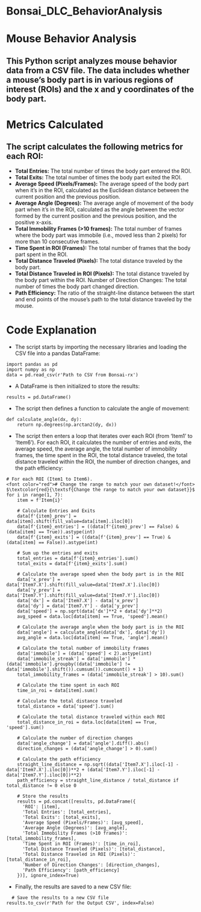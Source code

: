 # Bonsai_DLC_BehaviorAnalysis

# Mouse Behavior Analysis

## This Python script analyzes mouse behavior data from a CSV file. The data includes whether a mouse’s body part is in various regions of interest (ROIs) and the x and y coordinates of the body part.

# Metrics Calculated
## The script calculates the following metrics for each ROI:

- **Total Entries:** The total number of times the body part entered the ROI.
- **Total Exits:** The total number of times the body part exited the ROI.
- **Average Speed (Pixels/Frames):** The average speed of the body part when it’s in the ROI, calculated as the Euclidean distance between the current position and the previous position.
- **Average Angle (Degrees):** The average angle of movement of the body part when it’s in the ROI, calculated as the angle between the vector formed by the current position and the previous position, and the positive x-axis.
- **Total Immobility Frames (>10 frames):** The total number of frames where the body part was immobile (i.e., moved less than 2 pixels) for more than 10 consecutive frames.
- **Time Spent in ROI (Frames):** The total number of frames that the body part spent in the ROI.
- **Total Distance Traveled (Pixels):** The total distance traveled by the body part.
- **Total Distance Traveled in ROI (Pixels):** The total distance traveled by the body part within the ROI.
Number of Direction Changes: The total number of times the body part changed direction.
- **Path Efficiency:** The ratio of the straight-line distance between the start and end points of the mouse’s path to the total distance traveled by the mouse.

# Code Explanation
- The script starts by importing the necessary libraries and loading the CSV file into a pandas DataFrame:

```
import pandas as pd
import numpy as np
data = pd.read_csv(r'Path to CSV from Bonsai-rx')
```
- A DataFrame is then initialized to store the results:
```
results = pd.DataFrame()
```
- The script then defines a function to calculate the angle of movement:
```
def calculate_angle(dx, dy):
    return np.degrees(np.arctan2(dy, dx))
```
- The script then enters a loop that iterates over each ROI (from ‘Item1’ to ‘Item6’). For each ROI, it calculates the number of entries and exits, the average speed, the average angle, the total number of immobility frames, the time spent in the ROI, the total distance traveled, the total distance traveled within the ROI, the number of direction changes, and the path efficiency:
```
# For each ROI (Item1 to Item6).
<font color="red"># Change the range to match your own dataset!</font>
$\textcolor{red}{\textsf{Change the range to match your own dataset}}$
for i in range(1, 7):
    item = f'Item{i}'

    # Calculate Entries and Exits
    data[f'{item}_prev'] = data[item].shift(fill_value=data[item].iloc[0])
    data[f'{item}_entries'] = ((data[f'{item}_prev'] == False) & (data[item] == True)).astype(int)
    data[f'{item}_exits'] = ((data[f'{item}_prev'] == True) & (data[item] == False)).astype(int)

    # Sum up the entries and exits
    total_entries = data[f'{item}_entries'].sum()
    total_exits = data[f'{item}_exits'].sum()

    # Calculate the average speed when the body part is in the ROI
    data['x_prev'] = data['Item7.X'].shift(fill_value=data['Item7.X'].iloc[0])
    data['y_prev'] = data['Item7.Y'].shift(fill_value=data['Item7.Y'].iloc[0])
    data['dx'] = data['Item7.X'] - data['x_prev']
    data['dy'] = data['Item7.Y'] - data['y_prev']
    data['speed'] = np.sqrt(data['dx']**2 + data['dy']**2)
    avg_speed = data.loc[data[item] == True, 'speed'].mean()

    # Calculate the average angle when the body part is in the ROI
    data['angle'] = calculate_angle(data['dx'], data['dy'])
    avg_angle = data.loc[data[item] == True, 'angle'].mean()

    # Calculate the total number of immobility frames
    data['immobile'] = (data['speed'] < 2).astype(int)
    data['immobile_streak'] = data['immobile'] * (data['immobile'].groupby((data['immobile'] != data['immobile'].shift()).cumsum()).cumcount() + 1)
    total_immobility_frames = (data['immobile_streak'] > 10).sum()

    # Calculate the time spent in each ROI
    time_in_roi = data[item].sum()

    # Calculate the total distance traveled
    total_distance = data['speed'].sum()

    # Calculate the total distance traveled within each ROI
    total_distance_in_roi = data.loc[data[item] == True, 'speed'].sum()

    # Calculate the number of direction changes
    data['angle_change'] = data['angle'].diff().abs()
    direction_changes = (data['angle_change'] > 0).sum()

    # Calculate the path efficiency
    straight_line_distance = np.sqrt((data['Item7.X'].iloc[-1] - data['Item7.X'].iloc[0])**2 + (data['Item7.Y'].iloc[-1] - data['Item7.Y'].iloc[0])**2)
    path_efficiency = straight_line_distance / total_distance if total_distance != 0 else 0

    # Store the results
    results = pd.concat([results, pd.DataFrame({
      'ROI': [item],
      'Total Entries': [total_entries],
      'Total Exits': [total_exits],
      'Average Speed (Pixels/Frames)': [avg_speed],
      'Average Angle (Degrees)': [avg_angle],
      'Total Immobility Frames (>10 frames)': [total_immobility_frames],
      'Time Spent in ROI (Frames)': [time_in_roi],
      'Total Distance Traveled (Pixels)': [total_distance],
      'Total Distance Traveled in ROI (Pixels)': [total_distance_in_roi],
      'Number of Direction Changes': [direction_changes],
      'Path Efficiency': [path_efficiency]
    })], ignore_index=True)
```
- Finally, the results are saved to a new CSV file:
```
  # Save the results to a new CSV file
results.to_csv(r'Path for the Output CSV', index=False)
```
